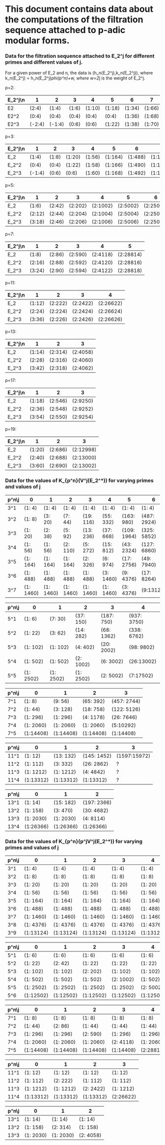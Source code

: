 # This document contains data about the computations of the filtration sequence attached to p-adic modular forms.

### Data for the filtration sequence attached to E_2^j for different primes and different values of j.

For a given power of E_2 and n, the data is (h_n(E_2^j),k_n(E_2^j)), where k_n(E_2^j) = h_n(E_2^j)*phi(p^n)+w, where w=2*j is the weight of E_2^j.

p=2:

E_2^j\n|   1   |   2   |   3   |   4   |   5   |   6   |   7   |   8    |   9    |  10    |   11   |   12   |   13   |   14   |  15
-------|-------|-------|-------|-------|-------|-------|-------|--------|--------|--------|--------|--------|--------|--------|--------
E2     |(2:4)  |(1:4)  |(1:6)  |(1:10)  |(1:18)  |(1:34)  |(1:66)  |(1:130)  |(1:258)  |(1:514)  |(1:1026)  |(1:2050)  |(1:4098)  |(1:8194)  |(1:16386)
E2^2   |(0:4)  |(0:4)  |(0:4)  |(0:4)  |(0:4)  |(1:36)  |(1:68)  |(1:132)  |(1:260)  |(1:516)  |(1:1028)  |(1:2052)  |(1:4100)  |(1:8196)  |(1:16388)
E2^3   |(-2:4)  |(-1:4)  |(0:6)  |(0:6)  |(1:22)  |(1:38)  |(1:70)  |(1:134)  |(1:262)  |(1:518)  |(1:1030)  |(1:2054)  |(1:4102)  |(1:8198)  |(1:16390)

p=3:

E_2^j\n|   1   |   2   |   3   |   4   |   5   |   6   |   7   |   8    |   9
-------|-------|-------|-------|-------|-------|-------|-------|--------|--------
E_2    |(1:4)  |(1:8)  |(1:20) |(1:56)  |(1:164)  |(1:488)  |(1:1460)  |(1:4376)  |(1:13124)
E_2^2  |(0:4)  |(0:4)  |(1:22) |(1:58)  |(1:166)  |(1:490)  |(1:1462)  |(1:4378)  |(1:13126)
E_2^3  |(-1:4) |(0:6)  |(0:6)  |(1:60)  |(1:168)  |(1:492)  |(1:1464)  |(1:4380)  |(1:13128)

p=5:

E_2^j\n|   1   |   2   |   3   |   4   |   5   |   6
-------|-------|-------|-------|-------|-------|-------
E_2    |(1:6)  |(2:42)  |(2:202)  |(2:1002)  |(2:5002)  |(2:25002)
E_2^2  |(2:12)  |(2:44)  |(2:204)  |(2:1004)  |(2:5004)  |(2:25004)
E_2^3  |(3:18)  |(2:46)  |(2:206)  |(2:1006)  |(2:5006)  |(2:25006)

p=7:

E_2^j\n|   1   |   2   |   3   |   4   |   5
-------|-------|-------|-------|-------|-------
E_2    |(1:8)  |(2:86)  |(2:590)  |(2:4118)  |(2:28814)
E_2^2  |(2:16)  |(2:88)  |(2:592)  |(2:4120)  |(2:28816)
E_2^3  |(3:24)  |(2:90)  |(2:594)  |(2:4122)  |(2:28818)

p=11:

E_2^j\n|   1   |   2   |   3   |   4
-------|-------|-------|-------|-------
E_2    |(1:12) |(2:222)|(2:2422)|(2:26622)
E_2^2  |(2:24) |(2:224)|(2:2424)|(2:26624)
E_2^3  |(3:36) |(2:226)|(2:2426)|(2:26626)

p=13:

E_2^j\n|   1   |   2   |   3
-------|-------|-------|-------
E_2    |(1:14)  |(2:314)  |(2:4058)
E_2^2  |(2:28)  |(2:316)  |(2:4060)
E_2^3  |(3:42)  |(2:318)  |(2:4062)

p=17:

E_2^j\n|   1   |   2   |   3
-------|-------|-------|-------
E_2    |(1:18) |(2:546)|(2:9250) 
E_2^2  |(2:36) |(2:548)|(2:9252)
E_2^3  |(3:54) |(2:550)|(2:9254)

p=19:

E_2^j\n|   1   |   2   |   3
-------|-------|-------|-------
E_2    |(1:20) |(2:686)|(2:12998)
E_2^2  |(2:40) |(2:688)|(2:13000)
E_2^3  |(3:60) |(2:690)|(2:13002)


### Data for the values of K_{p^n}(V^j(E_2^*)) for varying primes and values of j

p^n\j  |0      |1      |2      |3      |4      |5      |6      |7
-------|-------|-------|-------|-------|-------|-------|-------|-------
 3^1    |(1:    4)|(1:    4)|(1:    4)|(1:    4)|(1:    4)|(1:    4)|(1:    4)|(1:    4)
 3^2    |(1:    8)|(3:   20)|(7:   44)|(19:  116)|(55:  332)|(163:  980)|(487: 2924)|(487: 2924)
 3^3    |(1:   20)|(2:   38)|(5:   92)|(13:  236)|(37:  668)|(109: 1964)|(325: 5852)|(649:11684)
 3^4    |(1:   56)|(1:   56)|(2:  110)|(5:  272)|(15:  812)|(43: 2324)|(127: 6860)|(379:20468)
 3^5    |(1:  164)|(1:  164)|(1:  164)|(2:  326)|(6:  974)|(17: 2756)|(49: 7940)|(145:23492)
 3^6    |(1:  488)|(1:  488)|(1:  488)|(1:  488)|(3: 1460)|(9: 4376)|(17: 8264)|(51:24788)
 3^7    |(1: 1460)|(1: 1460)|(1: 1460)|(1: 1460)|(1: 1460)|(3: 4376)|(9:13124)|?  

p^n\j  |0      |1      |2      |3      |4
-------|-------|-------|-------|-------|-------
 5^1    |(1:    6)|(7:   30)|(37:  150)|(187:  750)|(937: 3750)
 5^2    |(1:   22)|(3:   62)|(14:  282)|(68: 1362)|(338: 6762)
 5^3    |(1:  102)|(1:  102)|(4:  402)|(20: 2002)|(98: 9802)
 5^4    |(1:  502)|(1:  502)|(2: 1002)|(6: 3002)|(26:13002)
 5^5    |(1: 2502)|(1: 2502)|(1: 2502)|(2: 5002)|(7:17502)

p^n\j  |0      |1      |2      |3
-------|-------|-------|-------|-------
 7^1    |(1:    8)|(9:   56)|(65:  392)|(457: 2744)
 7^2    |(1:   44)|(3:  128)|(18:  758)|(122: 5126)
 7^3    |(1:  296)|(1:  296)|(4: 1178)|(26: 7646)
 7^4    |(1: 2060)|(1: 2060)|(1: 2060)|(5:10292)
 7^5    |(1:14408)|(1:14408)|(1:14408)|(1:14408)

p^n\j  |0      |1      |2      |3
-------|-------|-------|-------|------
11^1    |(1:   12)|(13:  132)|(145: 1452)|(1597:15972)
11^2    |(1:  112)|(3:  332)|(26: 2862)|?
11^3    |(1: 1212)|(1: 1212)|(4: 4842)|?
11^4    |(1:13312)|(1:13312)|(1:13312)|?

p^n\j  |0      |1      |2
-------|-------|-------|-------
13^1    |(1:   14)|(15:  182)|(197: 2366)
13^2    |(1:  158)|(3:  470)|(30: 4682)
13^3    |(1: 2030)|(1: 2030)|(4: 8114)
13^4    |(1:26366)|(1:26366)|(1:26366)


### Data for the values of K_{p^n}(p^jV^j(E_2^*)) for varying primes and values of j

p^n\j   |    0    |    1    |    2    |    3    |    4    |    5    |    6    |    7    |    8
--------|---------|---------|---------|---------|---------|---------|---------|---------|---------
 3^1    |(1:    4)|(1:    4)|(1:    4)|(1:    4)|(1:    4)|(1:    4)|(1:    4)|(1:    4)|(1:    4)
 3^2    |(1:    8)|(1:    8)|(1:    8)|(1:    8)|(1:    8)|(1:    8)|(1:    8)|(1:    8)|(1:    8)
 3^3    |(1:   20)|(1:   20)|(1:   20)|(1:   20)|(1:   20)|(1:   20)|(1:   20)|(1:   20)|(1:   20)
 3^4    |(1:   56)|(1:   56)|(1:   56)|(1:   56)|(1:   56)|(1:   56)|(1:   56)|(1:   56)|(1:   56)
 3^5    |(1:  164)|(1:  164)|(1:  164)|(1:  164)|(1:  164)|(1:  164)|(1:  164)|(1:  164)|(1:  164)
 3^6    |(1:  488)|(1:  488)|(1:  488)|(1:  488)|(1:  488)|(1:  488)|(1:  488)|(1:  488)|(1:  488)
 3^7    |(1: 1460)|(1: 1460)|(1: 1460)|(1: 1460)|(1: 1460)|(1: 1460)|(1: 1460)|(1: 1460)|(1: 1460)
 3^8    |(1: 4376)|(1: 4376)|(1: 4376)|(1: 4376)|(1: 4376)|(1: 4376)|(1: 4376)|(1: 4376)|(1: 4376)
 3^9    |(1:13124)|(1:13124)|(1:13124)|(1:13124)|(1:13124)|(1:13124)|(1:13124)|(1:13124)|(1:13124)

p^n\j   |    0    |    1    |    2    |    3    |    4    |    5    |    6    
--------|---------|---------|---------|---------|---------|---------|---------
 5^1    |(1:    6)|(1:    6)|(1:    6)|(1:    6)|(1:    6)|(1:    6)|(1:    6)
 5^2    |(1:   22)|(2:   42)|(1:   22)|(1:   22)|(1:   22)|(1:   22)|(1:   22)
 5^3    |(1:  102)|(1:  102)|(2:  202)|(1:  102)|(1:  102)|(1:  102)|(1:  102)
 5^4    |(1:  502)|(1:  502)|(1:  502)|(2: 1002)|(1:  502)|(1:  502)|(1:  502)
 5^5    |(1: 2502)|(1: 2502)|(1: 2502)|(1: 2502)|(2: 5002)|(1: 2502)|(1: 2502)
 5^6    |(1:12502)|(1:12502)|(1:12502)|(1:12502)|(1:12502)|(2:25002)|(1:12502)

p^n\j   |    0    |    1    |    2    |    3    |    4
--------|---------|---------|---------|---------|---------
 7^1    |(1:    8)|(1:    8)|(1:    8)|(1:    8)|(1:    8)
 7^2    |(1:   44)|(2:   86)|(1:   44)|(1:   44)|(1:   44)
 7^3    |(1:  296)|(1:  296)|(2:  590)|(1:  296)|(1:  296)
 7^4    |(1: 2060)|(1: 2060)|(1: 2060)|(2: 4118)|(1: 2060)
 7^5    |(1:14408)|(1:14408)|(1:14408)|(1:14408)|(2:28814)

p^n\j   |    0    |    1    |    2    |    3
--------|---------|---------|---------|---------
11^1    |(1:   12)|(1:   12)|(1:   12)|(1:   12)
11^2    |(1:  112)|(2:  222)|(1:  112)|(1:  112)
11^3    |(1: 1212)|(1: 1212)|(2: 2422)|(1: 1212)
11^4    |(1:13312)|(1:13312)|(1:13312)|(2:26622)


p^n\j   |    0    |    1    |    2
--------|---------|---------|---------
13^1    |(1:   14)|(1:   14)|(1:   14)
13^2    |(1:  158)|(2:  314)|(1:  158)
13^3    |(1: 2030)|(1: 2030)|(2: 4058)

